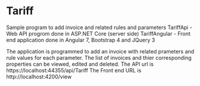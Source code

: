 # Tariff
Sample program to add invoice and related rules and parameters 
TariffApi - Web API progrom done in ASP.NET Core (server side)
TariffAngular - Front end application done in Angular 7, Bootstrap 4 and JQuery 3

The application is programmed to add an invoice with related prameters and rule values for each parameter.
The list of invoices and thier corresponding properties can be viewed, edited and deleted.
The API url is https://localhost:44355/api/Tariff
The Front end URL is http://localhost:4200/view
